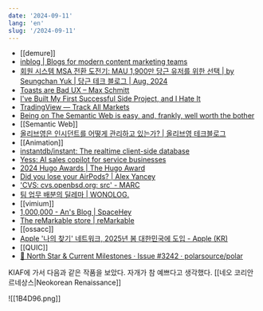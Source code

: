 ```yaml
---
date: '2024-09-11'
lang: 'en'
slug: '/2024-09-11'
---
```


- [[demure]]
- [inblog | Blogs for modern content marketing teams](https://inblog.ai/)
- [회원 시스템 MSA 전환 도전기: MAU 1,900만 당근 유저를 위한 선택 | by Seungchan Yuk | 당근 테크 블로그 | Aug, 2024](https://medium.com/daangn/%ED%9A%8C%EC%9B%90-%EC%8B%9C%EC%8A%A4%ED%85%9C-msa-%EC%A0%84%ED%99%98-%EB%8F%84%EC%A0%84%EA%B8%B0-mau-1-900%EB%A7%8C-%EB%8B%B9%EA%B7%BC-%EC%9C%A0%EC%A0%80%EB%A5%BC-%EC%9C%84%ED%95%9C-%EC%84%A0%ED%83%9D-43993c582f69)
- [Toasts are Bad UX – Max Schmitt](https://maxschmitt.me/posts/toasts-bad-ux)
- [I've Built My First Successful Side Project, and I Hate It](https://switowski.com/blog/i-have-built-my-first-successful-side-project-and-i-hate-it/)
- [TradingView — Track All Markets](https://www.tradingview.com/)
- [Being on The Semantic Web is easy, and, frankly, well worth the bother](https://csvbase.com/blog/13)
- [[Semantic Web]]
- [올리브영은 인시던트를 어떻게 관리하고 있는가? | 올리브영 테크블로그](https://oliveyoung.tech/blog/2024-01-23/incident/)
- [[Animation]]
- [instantdb/instant: The realtime client-side database](https://github.com/instantdb/instant)
- [Yess: AI sales copilot for service businesses](https://yess.io/)
- [2024 Hugo Awards | The Hugo Award](https://www.thehugoawards.org/hugo-history/2024-hugo-awards/)
- [Did you lose your AirPods? | Alex Yancey](https://alexyancey.com/lost-airpods/)
- ['CVS: cvs.openbsd.org: src' - MARC](https://marc.info/?l=openbsd-cvs&m=172443408727088&w=2)
- [팀 업무 배분의 딜레마 | WONOLOG.](https://sewonkimm-github-io.vercel.app/blog/work/allotment)
- [[vimium]]
- [1,000,000 - An's Blog | SpaceHey](https://blog.spacehey.com/entry?id=1245177)
- [The reMarkable store | reMarkable](https://remarkable.com/store/overview/remarkable-2)
- [[ossacc]]
- [Apple '나의 찾기' 네트워크, 2025년 봄 대한민국에 도입 - Apple (KR)](https://www.apple.com/kr/newsroom/2024/09/apples-find-my-network-coming-to-south-korea-in-spring-2025/)
- [[QUIC]]
- [🎯 North Star & Current Milestones · Issue #3242 · polarsource/polar](https://github.com/polarsource/polar/issues/3242)

KIAF에 가서 다음과 같은 작품을 보았다. 자개가 참 예쁘다고 생각했다. [[네오 코리안 르네상스|Neokorean Renaissance]]

![[1B4D96.png]]
